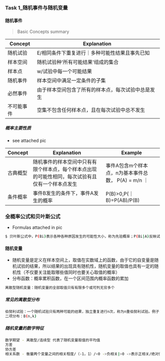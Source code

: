 
### Task 1_随机事件与随机变量

#### 随机事件

> Basic Concepts summary

| Concept | Explanation |
| ------ | ------ |
| 随机试验 | E/相同条件下重复进行｜多种可能性结果且事先已知 |
| 样本空间 | 随机试验种'所有可能结果'组成的集合|
| 样本点 | w/试验中每一个可能结果 |
| 随机事件 | 样本空间中满足一定条件的子集 |
| 必然事件 | 由于样本空间包含了所有的样本点，每次试验中总是发生 |
| 不可能事件 | 空集不包含任何样本点，且在每次试验中总不发生 |
##### 概率主要性质

* see attached pic



| Concept | Explanation | Example |
| ------ | ------ | ------ |
| 古典概型 | 随机事件的样本空间中只有有限个样本点，每个样本点出现的可能性相同，每次试验有且仅有一个样本点发生 | 事件A包含m个样本点，n为基本事件总数， P(A) = m/n ｜
|条件概率| 事件B发生的条件下，事件A发生的概率| P(B)>0,P(｜B)=P(AB)/P(B) |

### 全概率公式和贝叶斯公式
- Formulas attached in pic
```sh
$ 贝叶斯公式中，P(Bi)表示各种各种原因发生的可能性大小，称为先验概率；P(Bi|A)反映试验产生了a结果后，各种原因概率的新认识，故称为后验概率
```

#### 随机变量
- 随机变量是定义在样本空间上，取值在实数域上的函数，由于它的自变量是随机试验的结果，所以结果的出现具有随机性，随机变量的取值也具有一定的随机性（不仅要关注能取哪些值同时也要关心取值的概率）
- 分布函数：概率累积函数，在一个区间范围内概率函数的累加
```sh
离散型随机变量：随机变量的全部取值只有有限多个或可列无穷多个
```
##### 常见的离散型分布
```sh
伯努利试验：一个随机试验只有两种可能的结果，独立重复进行n次，称为n重伯努利试验。例子：有放回抽样n次检验次品
二项分布：B(n,k)
```

##### 随机变量的数字特征
```sh
数学期望 - 离散型/连续型 代表了随机变量取值的平均值
方差 
协方差
相关系数 - 衡量两个变量之间的相关程度/（-1，1）/<0 ->负相关|>0 ->表示正相关/绝对值表示相关度的大小，越接近于1，相关度越大
```
